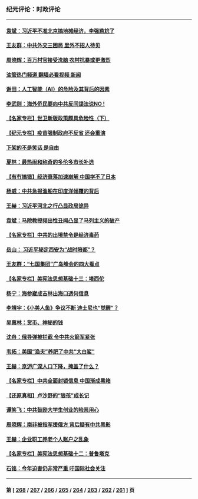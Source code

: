 ### 纪元评论：时政评论
---
#### [袁斌：习近平不准北京搞地摊经济，李强尴尬了](../../pages/nsc1025/n14000291.md?05200330) 
#### [王友群：中共外交三困局 里外不招人待见](../../pages/nsc1025/n13999728.md?05200330) 
#### [周晓辉：百万村官接受洗脑 农村抗暴或更激烈](../../pages/nsc1025/n13999859.md?05200330) 
#### [油管热门频道 翻墙必看视频 新闻](ok?05200330)
#### [谢田：人工智能（AI）的危险及其背后的因素](../../pages/nsc1025/n13999983.md?05200330) 
#### [李武则：海外侨民要向中共反间谍法说NO !](../../pages/nsc1025/n13999967.md?05200330) 
#### [【名家专栏】世卫新版政策颇具危险性（下）](../../pages/nsc1025/n13996714.md?05200330) 
#### [【纪元专栏】疫苗强制政府不反省 还会重演](../../pages/nsc1025/n13999798.md?05200330) 
#### [下架的不是笑话 是自由](../../pages/nsc1025/n13999772.md?05200330) 
#### [夏林：最热闹和称奇的多伦多市长补选](../../pages/nsc1025/n13999768.md?05200330) 
#### [【有冇搞错】经济衰落加速崩解 中国学不了日本](../../pages/nsc1025/n13999518.md?05200330) 
#### [杨威：中共急报渔船在印度洋倾覆的背后](../../pages/nsc1025/n13999332.md?05200330) 
#### [王赫：习近平河北之行凸显政局诡异](../../pages/nsc1025/n13999228.md?05200330) 
#### [袁斌：马院教授频出性丑闻凸显了马列主义的破产](../../pages/nsc1025/n13999255.md?05200330) 
#### [【名家专栏】中共的出境禁令是经济毒药](../../pages/nsc1025/n13995832.md?05200330) 
#### [岳山： 习近平秘定西安为“战时陪都”？](../../pages/nsc1025/n13998244.md?05200330) 
#### [王友群：“七国集团”广岛峰会的四大看点](../../pages/nsc1025/n13998367.md?05200330) 
#### [【名家专栏】美宪法思想基础十三：塔西佗](../../pages/nsc1025/n13997512.md?05200330) 
#### [杨宁：海参崴成吉林出海口透何信息](../../pages/nsc1025/n13998236.md?05200330) 
#### [李靖宇：《小美人鱼》争议不断 迪士尼也“觉醒”？](../../pages/nsc1025/n13998144.md?05200330) 
#### [吴惠林：货币、神秘的钱](../../pages/nsc1025/n13998110.md?05200330) 
#### [沈舟：俄导弹被拦截 令中共火箭军紧张](../../pages/nsc1025/n13997849.md?05200330) 
#### [韦拓：美国“渔夫”养肥了中共“大白鲨”](../../pages/nsc1025/n13997913.md?05200330) 
#### [王赫：京沪广深人口下降，掩盖了什么？](../../pages/nsc1025/n13997817.md?05200330) 
#### [【名家专栏】中共全面封锁信息 中国渐成黑箱](../../pages/nsc1025/n13996712.md?05200330) 
#### [【还原真相】卢沙野的“狼孩”成长记](../../pages/nsc1025/n13996776.md?05200330) 
#### [谭笑飞：中共鼓励大学生创业的险恶用心](../../pages/nsc1025/n13996862.md?05200330) 
#### [周晓辉：南非被指军援俄方 背后疑有中共黑影](../../pages/nsc1025/n13996815.md?05200330) 
#### [王赫：企业职工养老个人账户之乱象](../../pages/nsc1025/n13996589.md?05200330) 
#### [【名家专栏】美宪法思想基础十二：普鲁塔克](../../pages/nsc1025/n13995813.md?05200330) 
#### [石铭：今年迫害仍非常严重 吁国际社会关注](../../pages/nsc1025/n13996099.md?05200330) 

---
#### 第 [ [268](./268.md?05200330) / [267](./267.md?05200330) / [266](./266.md?05200330) / [265](./265.md?05200330) / [264](./264.md?05200330) / [263](./263.md?05200330) / [262](./262.md?05200330) / [261](./261.md?05200330) ] 页
